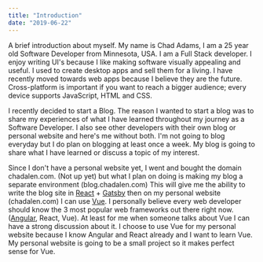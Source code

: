 ```yaml
---
title: "Introduction"
date: "2019-06-22"
---
```


A brief introduction about myself. My name is Chad Adams, I am a 25 year old Software Developer from Minnesota, USA. I am a Full Stack developer. I enjoy writing UI's because I like making software visually appealing and useful. I used to create desktop apps and sell them for a living. I have recently moved towards web apps because I believe they are the future. Cross-platform is important if you want to reach a bigger audience; every device supports JavaScript, HTML and CSS.

I recently decided to start a Blog. The reason I wanted to start a blog was to share my experiences of what I have learned throughout my journey as a Software Developer. I also see other developers with their own blog or personal website and here's me without both. I'm not going to blog everyday but I do plan on blogging at least once a week. My blog is going to share what I have learned or discuss a topic of my interest.

Since I don't have a personal website yet, I went and bought the domain chadalen.com. (Not up yet) but what I plan on doing is making my blog a separate environment (blog.chadalen.com) This will give me the ability to write the blog site in [React](https://reactjs.org/) + [Gatsby](https://www.gatsbyjs.org/) then on my personal website (chadalen.com) I can use [Vue](https://vuejs.org/). I personally believe every web developer should know the 3 most popular web frameworks out there right now. ([Angular](https://angular.io/), React, Vue). At least for me when someone talks about Vue I can have a strong discussion about it. I choose to use Vue for my personal website because I know Angular and React already and I want to learn Vue. My personal website is going to be a small project so it makes perfect sense for Vue.